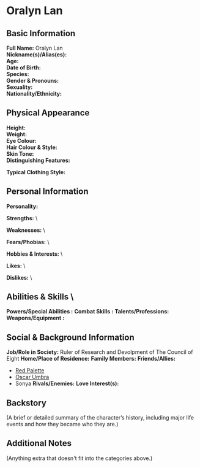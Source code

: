 # Oralyn Lan

## **Basic Information**

**Full Name:**
Oralyn Lan\
**Nickname(s)/Alias(es):** \
**Age:** \
**Date of Birth:** \
**Species:** \
**Gender & Pronouns:** \
**Sexuality:** \
**Nationality/Ethnicity:**

## **Physical Appearance**

**Height:** \
**Weight:** \
**Eye Colour:** \
**Hair Colour & Style:** \
**Skin Tone:** \
**Distinguishing Features:**

**Typical Clothing Style:**

## **Personal Information**

**Personality:**

**Strengths:** \

**Weaknesses:** \

**Fears/Phobias:** \

**Hobbies & Interests:** \

**Likes:** \

**Dislikes:** \

## **Abilities & Skills** \

**Powers/Special Abilities :**
**Combat Skills :**
**Talents/Professions:**
**Weapons/Equipment :**

## **Social & Background Information**

**Job/Role in Society:**
Ruler of Research and Devolpment of The Council of Eight
**Home/Place of Residence:**
**Family Members:**
**Friends/Allies:**
- [Red Palette](./red_palette)
- [Oscar Umbra](./oscar_umbra)
- Sonya 
**Rivals/Enemies:**
**Love Interest(s):**

## **Backstory**

(A brief or detailed summary of the character’s history, including major life events and how they became who they are.)

## **Additional Notes**

(Anything extra that doesn't fit into the categories above.)
